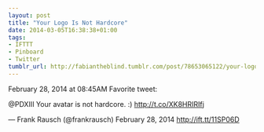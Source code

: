 ```yaml
---
layout: post
title: "Your Logo Is Not Hardcore"
date: 2014-03-05T16:38:38+01:00
tags:
- IFTTT
- Pinboard
- Twitter
tumblr_url: http://fabiantheblind.tumblr.com/post/78653065122/your-logo-is-not-hardcore
---
```

February 28, 2014 at 08:45AM
Favorite tweet:

@PDXIII Your avatar is not hardcore. :) http://t.co/XK8HRIRIfj

— Frank Rausch (@frankrausch) February 28, 2014
http://ift.tt/11SP06D
